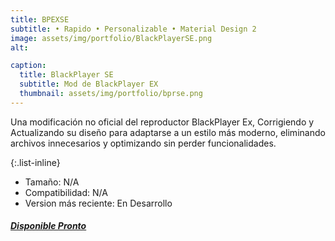 ```yaml
---
title: BPEXSE
subtitle: • Rapido • Personalizable • Material Design 2
image: assets/img/portfolio/BlackPlayerSE.png
alt: 

caption:
  title: BlackPlayer SE
  subtitle: Mod de BlackPlayer EX
  thumbnail: assets/img/portfolio/bprse.png
---
```

Una modificación no oficial del reproductor BlackPlayer Ex, Corrigiendo y Actualizando su diseño para adaptarse a un estilo más moderno, eliminando archivos innecesarios y optimizando sin perder funcionalidades.

{:.list-inline}
- Tamaño: N/A
- Compatibilidad: N/A
- Version más reciente: En Desarrollo

##### [Disponible Pronto](https://github.com)

